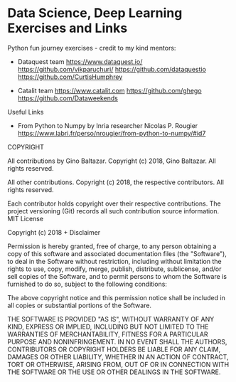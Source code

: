 # Data Science, Deep Learning Exercises and Links 

Python fun journey exercises - credit to my kind mentors: 

- Dataquest team https://www.dataquest.io/ https://github.com/vikparuchuri/ https://github.com/dataquestio https://github.com/CurtisHumphrey

- Catalit team https://www.catalit.com https://github.com/ghego https://github.com/Dataweekends

Useful Links

- From Python to Numpy by Inria researcher Nicolas P. Rougier https://www.labri.fr/perso/nrougier/from-python-to-numpy/#id7



COPYRIGHT

All contributions by Gino Baltazar.
Copyright (c) 2018, Gino Baltazar.
All rights reserved.

All other contributions.
Copyright (c) 2018, the respective contributors.
All rights reserved.

Each contributor holds copyright over their respective contributions.
The project versioning (Git) records all such contribution source information.
MIT License

Copyright (c) 2018 + Disclaimer

Permission is hereby granted, free of charge, to any person obtaining a copy
of this software and associated documentation files (the "Software"), to deal
in the Software without restriction, including without limitation the rights
to use, copy, modify, merge, publish, distribute, sublicense, and/or sell
copies of the Software, and to permit persons to whom the Software is
furnished to do so, subject to the following conditions:

The above copyright notice and this permission notice shall be included in all
copies or substantial portions of the Software.

THE SOFTWARE IS PROVIDED "AS IS", WITHOUT WARRANTY OF ANY KIND, EXPRESS OR
IMPLIED, INCLUDING BUT NOT LIMITED TO THE WARRANTIES OF MERCHANTABILITY,
FITNESS FOR A PARTICULAR PURPOSE AND NONINFRINGEMENT. IN NO EVENT SHALL THE
AUTHORS, CONTRIBUTORS OR COPYRIGHT HOLDERS BE LIABLE FOR ANY CLAIM, DAMAGES OR OTHER
LIABILITY, WHETHER IN AN ACTION OF CONTRACT, TORT OR OTHERWISE, ARISING FROM,
OUT OF OR IN CONNECTION WITH THE SOFTWARE OR THE USE OR OTHER DEALINGS IN THE
SOFTWARE.
